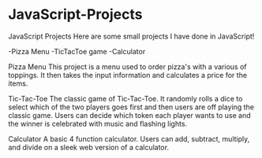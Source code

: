 # JavaScript-Projects
JavaScript Projects
Here are some small projects I have done in JavaScript!

-Pizza Menu
-TicTacToe game
-Calculator

Pizza Menu
  This project is a menu used to order pizza's with a various of toppings. It then takes the input information and calculates a price for the items.
  
Tic-Tac-Toe
  The classic game of Tic-Tac-Toe. It randomly rolls a dice to select which of the two players goes first and then users are off playing the classic game. Users can decide which token each player wants to use and the winner is celebrated with music and flashing lights.
  
Calculator
  A basic 4 function calculator. Users can add, subtract, multiply, and divide on a sleek web version of a calculator.
